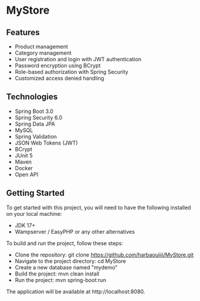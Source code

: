 # MyStore

## Features
* Product management
* Category management
* User registration and login with JWT authentication
* Password encryption using BCrypt
* Role-based authorization with Spring Security
* Customized access denied handling


## Technologies
* Spring Boot 3.0
* Spring Security 6.0
* Spring Data JPA
* MySQL
* Spring Validation
* JSON Web Tokens (JWT)
* BCrypt
* JUnit 5
* Maven
* Docker
* Open API

## Getting Started
To get started with this project, you will need to have the following installed on your local machine:
* JDK 17+
* Wampserver / EasyPHP or any other alternatives

To build and run the project, follow these steps:

* Clone the repository: git clone https://github.com/harbaouiiii/MyStore.git
* Navigate to the project directory: cd MyStore
* Create a new database named "mydemo"
* Build the project: mvn clean install
* Run the project: mvn spring-boot:run


The application will be available at http://localhost:8080.
